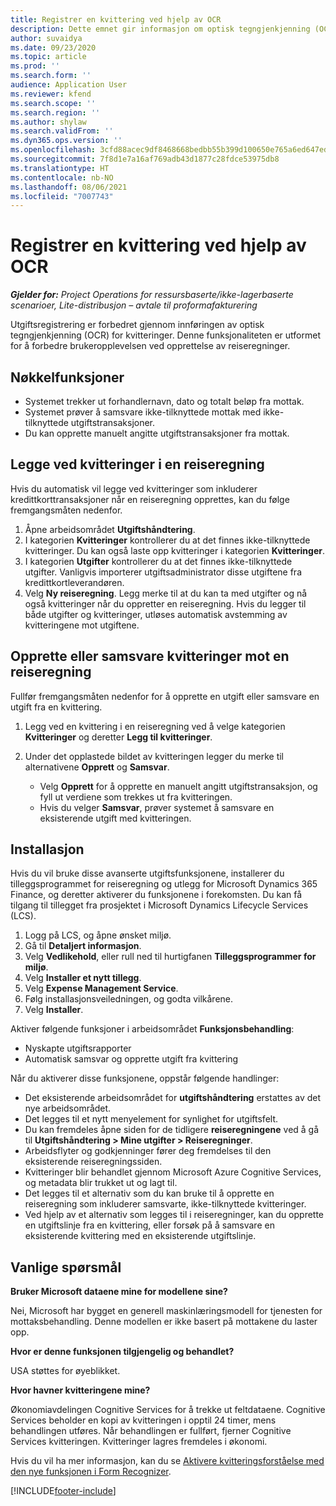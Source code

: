 ```yaml
---
title: Registrer en kvittering ved hjelp av OCR
description: Dette emnet gir informasjon om optisk tegngjenkjenning (OCR) for kvitteringer.
author: suvaidya
ms.date: 09/23/2020
ms.topic: article
ms.prod: ''
ms.search.form: ''
audience: Application User
ms.reviewer: kfend
ms.search.scope: ''
ms.search.region: ''
ms.author: shylaw
ms.search.validFrom: ''
ms.dyn365.ops.version: ''
ms.openlocfilehash: 3cfd88acec9df8468668bedbb55b399d100650e765a6ed647ed528ecca9f1554
ms.sourcegitcommit: 7f8d1e7a16af769adb43d1877c28fdce53975db8
ms.translationtype: HT
ms.contentlocale: nb-NO
ms.lasthandoff: 08/06/2021
ms.locfileid: "7007743"
---
```

# <a name="capture-a-receipt-using-ocr"></a>Registrer en kvittering ved hjelp av OCR

_**Gjelder for:** Project Operations for ressursbaserte/ikke-lagerbaserte scenarioer, Lite-distribusjon – avtale til proformafakturering_

Utgiftsregistrering er forbedret gjennom innføringen av optisk tegngjenkjenning (OCR) for kvitteringer. Denne funksjonaliteten er utformet for å forbedre brukeropplevelsen ved opprettelse av reiseregninger.

## <a name="key-features"></a>Nøkkelfunksjoner

- Systemet trekker ut forhandlernavn, dato og totalt beløp fra mottak.
- Systemet prøver å samsvare ikke-tilknyttede mottak med ikke-tilknyttede utgiftstransaksjoner.
- Du kan opprette manuelt angitte utgiftstransaksjoner fra mottak.

## <a name="attach-receipts-to-an-expense-report"></a>Legge ved kvitteringer i en reiseregning

Hvis du automatisk vil legge ved kvitteringer som inkluderer kredittkorttransaksjoner når en reiseregning opprettes, kan du følge fremgangsmåten nedenfor.

  1. Åpne arbeidsområdet **Utgiftshåndtering**.
  2. I kategorien **Kvitteringer** kontrollerer du at det finnes ikke-tilknyttede kvitteringer. Du kan også laste opp kvitteringer i kategorien **Kvitteringer**.
  3. I kategorien **Utgifter** kontrollerer du at det finnes ikke-tilknyttede utgifter. Vanligvis importerer utgiftsadministrator disse utgiftene fra kredittkortleverandøren.
  4. Velg **Ny reiseregning**. Legg merke til at du kan ta med utgifter og nå også kvitteringer når du oppretter en reiseregning. Hvis du legger til både utgifter og kvitteringer, utløses automatisk avstemming av kvitteringene mot utgiftene.

## <a name="create-or-match-receipts-to-an-expense-report"></a>Opprette eller samsvare kvitteringer mot en reiseregning
Fullfør fremgangsmåten nedenfor for å opprette en utgift eller samsvare en utgift fra en kvittering.

  1. Legg ved en kvittering i en reiseregning ved å velge kategorien **Kvitteringer** og deretter **Legg til kvitteringer**.
  2. Under det opplastede bildet av kvitteringen legger du merke til alternativene **Opprett** og **Samsvar**.

      - Velg **Opprett** for å opprette en manuelt angitt utgiftstransaksjon, og fyll ut verdiene som trekkes ut fra kvitteringen.
      - Hvis du velger **Samsvar**, prøver systemet å samsvare en eksisterende utgift med kvitteringen.

## <a name="installation"></a>Installasjon

Hvis du vil bruke disse avanserte utgiftsfunksjonene, installerer du tilleggsprogrammet for reiseregning og utlegg for Microsoft Dynamics 365 Finance, og deretter aktiverer du funksjonene i forekomsten. Du kan få tilgang til tillegget fra prosjektet i Microsoft Dynamics Lifecycle Services (LCS).

1. Logg på LCS, og åpne ønsket miljø.
2. Gå til **Detaljert informasjon**.
3. Velg **Vedlikehold**, eller rull ned til hurtigfanen **Tilleggsprogrammer for miljø**.
4. Velg **Installer et nytt tillegg**.
5. Velg **Expense Management Service**.
6. Følg installasjonsveiledningen, og godta vilkårene.
7. Velg **Installer**.

Aktiver følgende funksjoner i arbeidsområdet **Funksjonsbehandling**:

- Nyskapte utgiftsrapporter
- Automatisk samsvar og opprette utgift fra kvittering

Når du aktiverer disse funksjonene, oppstår følgende handlinger:

- Det eksisterende arbeidsområdet for **utgiftshåndtering** erstattes av det nye arbeidsområdet.
- Det legges til et nytt menyelement for synlighet for utgiftsfelt.
- Du kan fremdeles åpne siden for de tidligere **reiseregningene** ved å gå til **Utgiftshåndtering > Mine utgifter > Reiseregninger**.
- Arbeidsflyter og godkjenninger fører deg fremdelses til den eksisterende reiseregningssiden.
- Kvitteringer blir behandlet gjennom Microsoft Azure Cognitive Services, og metadata blir trukket ut og lagt til.
- Det legges til et alternativ som du kan bruke til å opprette en reiseregning som inkluderer samsvarte, ikke-tilknyttede kvitteringer.
- Ved hjelp av et alternativ som legges til i reiseregninger, kan du opprette en utgiftslinje fra en kvittering, eller forsøk på å samsvare en eksisterende kvittering med en eksisterende utgiftslinje.

## <a name="frequently-asked-questions"></a>Vanlige spørsmål

**Bruker Microsoft dataene mine for modellene sine?**

Nei, Microsoft har bygget en generell maskinlæringsmodell for tjenesten for mottaksbehandling. Denne modellen er ikke basert på mottakene du laster opp.

**Hvor er denne funksjonen tilgjengelig og behandlet?**

USA støttes for øyeblikket.

**Hvor havner kvitteringene mine?**

Økonomiavdelingen Cognitive Services for å trekke ut feltdataene. Cognitive Services beholder en kopi av kvitteringen i opptil 24 timer, mens behandlingen utføres. Når behandlingen er fullført, fjerner Cognitive Services kvitteringen. Kvitteringer lagres fremdeles i økonomi.

Hvis du vil ha mer informasjon, kan du se [Aktivere kvitteringsforståelse med den nye funksjonen i Form Recognizer](https://azure.microsoft.com/blog/enable-receipt-understanding-with-form-recognizer-s-new-capability/).


[!INCLUDE[footer-include](../includes/footer-banner.md)]
